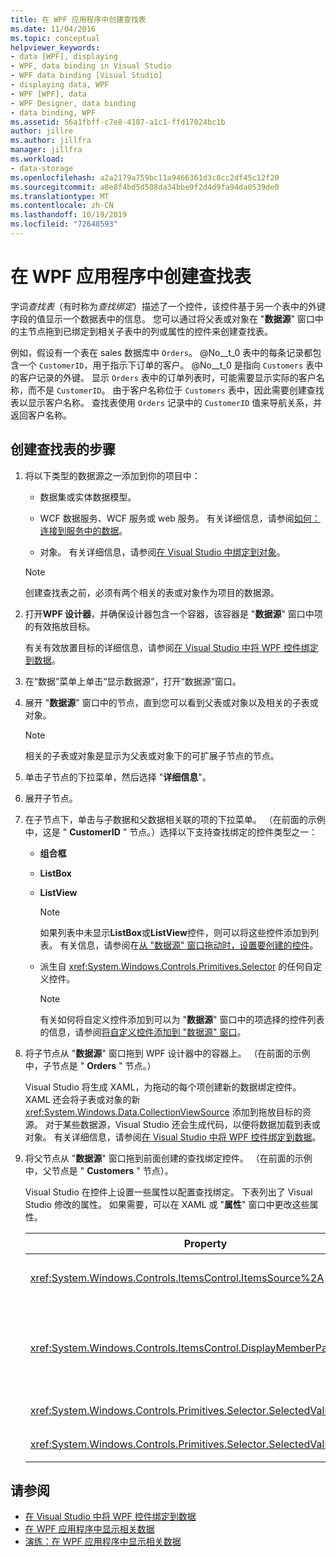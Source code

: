```yaml
---
title: 在 WPF 应用程序中创建查找表
ms.date: 11/04/2016
ms.topic: conceptual
helpviewer_keywords:
- data [WPF], displaying
- WPF, data binding in Visual Studio
- WPF data binding [Visual Studio]
- displaying data, WPF
- WPF [WPF], data
- WPF Designer, data binding
- data binding, WPF
ms.assetid: 56a1fbff-c7e8-4187-a1c1-ffd17024bc1b
author: jillre
ms.author: jillfra
manager: jillfra
ms.workload:
- data-storage
ms.openlocfilehash: a2a2179a759bc11a9466361d3c8cc2df45c12f20
ms.sourcegitcommit: a8e8f4bd5d508da34bbe9f2d4d9fa94da0539de0
ms.translationtype: MT
ms.contentlocale: zh-CN
ms.lasthandoff: 10/19/2019
ms.locfileid: "72648593"
---
```

# <a name="create-lookup-tables-in-wpf-applications"></a>在 WPF 应用程序中创建查找表

字词*查找表*（有时称为*查找绑定*）描述了一个控件，该控件基于另一个表中的外键字段的值显示一个数据表中的信息。 您可以通过将父表或对象在 "**数据源**" 窗口中的主节点拖到已绑定到相关子表中的列或属性的控件来创建查找表。

例如，假设有一个表在 sales 数据库中 `Orders`。 @No__t_0 表中的每条记录都包含一个 `CustomerID`，用于指示下订单的客户。 @No__t_0 是指向 `Customers` 表中的客户记录的外键。 显示 `Orders` 表中的订单列表时，可能需要显示实际的客户名称，而不是 `CustomerID`。 由于客户名称位于 `Customers` 表中，因此需要创建查找表以显示客户名称。 查找表使用 `Orders` 记录中的 `CustomerID` 值来导航关系，并返回客户名称。

## <a name="to-create-a-lookup-table"></a>创建查找表的步骤

1. 将以下类型的数据源之一添加到你的项目中：

    - 数据集或实体数据模型。

    - WCF 数据服务、WCF 服务或 web 服务。 有关详细信息，请参阅[如何：连接到服务中的数据](../data-tools/how-to-connect-to-data-in-a-service.md)。

    - 对象。 有关详细信息，请参阅[在 Visual Studio 中绑定到对象](bind-objects-in-visual-studio.md)。

    > [!NOTE]
    > 创建查找表之前，必须有两个相关的表或对象作为项目的数据源。

2. 打开**WPF 设计器**，并确保设计器包含一个容器，该容器是 "**数据源**" 窗口中项的有效拖放目标。

     有关有效放置目标的详细信息，请参阅[在 Visual Studio 中将 WPF 控件绑定到数据](../data-tools/bind-wpf-controls-to-data-in-visual-studio.md)。

3. 在“数据”菜单上单击“显示数据源”，打开“数据源”窗口。

4. 展开 "**数据源**" 窗口中的节点，直到您可以看到父表或对象以及相关的子表或对象。

    > [!NOTE]
    > 相关的子表或对象是显示为父表或对象下的可扩展子节点的节点。

5. 单击子节点的下拉菜单，然后选择 "**详细信息**"。

6. 展开子节点。

7. 在子节点下，单击与子数据和父数据相关联的项的下拉菜单。 （在前面的示例中，这是 " **CustomerID** " 节点。）选择以下支持查找绑定的控件类型之一：

    - **组合框**

    - **ListBox**

    - **ListView**

        > [!NOTE]
        > 如果列表中未显示**ListBox**或**ListView**控件，则可以将这些控件添加到列表。 有关信息，请参阅在[从 "数据源" 窗口拖动时，设置要创建的控件](../data-tools/set-the-control-to-be-created-when-dragging-from-the-data-sources-window.md)。

    - 派生自 <xref:System.Windows.Controls.Primitives.Selector> 的任何自定义控件。

        > [!NOTE]
        > 有关如何将自定义控件添加到可以为 "**数据源**" 窗口中的项选择的控件列表的信息，请参阅[将自定义控件添加到 "数据源" 窗口](../data-tools/add-custom-controls-to-the-data-sources-window.md)。

8. 将子节点从 "**数据源**" 窗口拖到 WPF 设计器中的容器上。 （在前面的示例中，子节点是 " **Orders** " 节点。）

     Visual Studio 将生成 XAML，为拖动的每个项创建新的数据绑定控件。 XAML 还会将子表或对象的新 <xref:System.Windows.Data.CollectionViewSource> 添加到拖放目标的资源。 对于某些数据源，Visual Studio 还会生成代码，以便将数据加载到表或对象。 有关详细信息，请参阅[在 Visual Studio 中将 WPF 控件绑定到数据](../data-tools/bind-wpf-controls-to-data-in-visual-studio.md)。

9. 将父节点从 "**数据源**" 窗口拖到前面创建的查找绑定控件。 （在前面的示例中，父节点是 " **Customers** " 节点）。

     Visual Studio 在控件上设置一些属性以配置查找绑定。 下表列出了 Visual Studio 修改的属性。 如果需要，可以在 XAML 或 "**属性**" 窗口中更改这些属性。

    |Property|设置说明|
    |--------------| - |
    |<xref:System.Windows.Controls.ItemsControl.ItemsSource%2A>|此属性指定用于获取控件中显示的数据的集合或绑定。 Visual Studio 将此属性设置为拖动到控件的父数据的 <xref:System.Windows.Data.CollectionViewSource>。|
    |<xref:System.Windows.Controls.ItemsControl.DisplayMemberPath%2A>|此属性指定控件中显示的数据项的路径。 Visual Studio 将此属性设置为父数据中具有字符串数据类型的主键的第一列或属性。<br /><br /> 如果要在父数据中显示不同的列或属性，请将此属性更改为其他属性的路径。|
    |<xref:System.Windows.Controls.Primitives.Selector.SelectedValue%2A>|Visual Studio 将此属性绑定到你拖到设计器中的子数据的列或属性。 这是父数据的外键。|
    |<xref:System.Windows.Controls.Primitives.Selector.SelectedValuePath%2A>|Visual Studio 将此属性设置为子数据（父数据的外键）的列或属性的路径。|

## <a name="see-also"></a>请参阅

- [在 Visual Studio 中将 WPF 控件绑定到数据](../data-tools/bind-wpf-controls-to-data-in-visual-studio.md)
- [在 WPF 应用程序中显示相关数据](../data-tools/display-related-data-in-wpf-applications.md)
- [演练：在 WPF 应用程序中显示相关数据](../data-tools/display-related-data-in-wpf-applications.md)